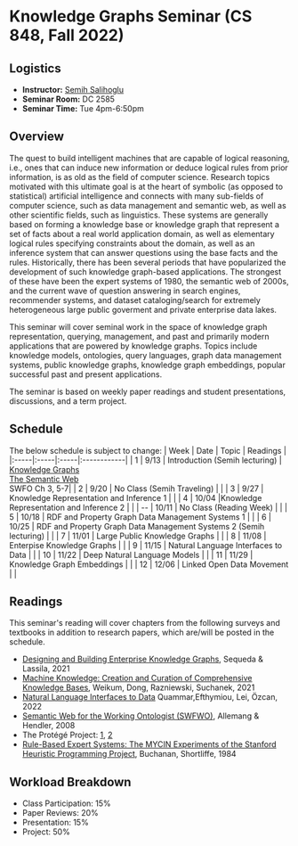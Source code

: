 # Knowledge Graphs Seminar (CS 848, Fall 2022)

## Logistics
+ **Instructor:** [Semih Salihoglu](https://cs.uwaterloo.ca/~ssalihog/)
+ **Seminar Room:** DC 2585
+ **Seminar Time:** Tue 4pm-6:50pm

## Overview
The quest to build intelligent machines that are capable of logical reasoning, i.e., ones that can 
induce new information  or deduce logical rules from prior information, is as old as the field of 
computer science. Research topics motivated with this ultimate goal is at the heart of 
symbolic (as opposed to statistical) artificial intelligence and connects with many sub-fields 
of computer science, such as data management and semantic web, as well as other scientific fields,
such as linguistics. These systems are generally based on forming a knowledge base or 
knowledge graph that represent a set of facts about a real world application domain,
as well as elementary logical rules specifying constraints about the domain, as well
as an inference system that can answer questions using the base facts and the rules.
Historically, there has been several periods that have popularized the development of such 
knowledge graph-based applications. The strongest of these have been the expert systems of 1980,
the semantic web of 2000s, and the current wave of question answering in search engines, 
recommender systems, and dataset cataloging/search for extremely heterogeneous 
large public goverment and private enterprise data lakes.

This seminar will cover seminal work in the space of knowledge graph representation, querying,
management, and past and primarily modern applications that are powered by knowledge graphs.
Topics include knowledge models, ontologies, query languages, graph data management systems,
public knowledge graphs, knowledge graph embeddings, popular successful past and present
applications. 

The seminar is based on weekly paper readings and student presentations, discussions, and
a term project. 

## Schedule
The below schedule is subject to change:
| Week | Date | Topic | Readings |
|:-----|:-----|:-----|:------------|
| 1 | 9/13 | Introduction (Semih lecturing) |  [Knowledge Graphs](https://dl.acm.org/doi/10.1145/3418294) <br/> [The Semantic Web](https://www.jstor.org/stable/26059207?seq=1#metadata_info_tab_contents) <br/> SWFO Ch 3, 5-7|
| 2 | 9/20 | No Class (Semih Traveling) | |
| 3 | 9/27 | Knowledge Representation and Inference 1 | |
| 4 | 10/04   |Knowledge Representation and Inference 2 | |
| -- | 10/11   | No Class (Reading Week) | |
| 5 | 10/18   | RDF and Property Graph Data Management Systems 1 | |
| 6 | 10/25   | RDF and Property Graph Data Management Systems 2 (Semih lecturing) | |
| 7 | 11/01   | Large Public Knowledge Graphs | |
| 8 | 11/08   | Enterpise Knowledge Graphs | |
| 9 | 11/15   | Natural Language Interfaces to Data | |
| 10 | 11/22   | Deep Natural Language Models | |
| 11 | 11/29   | Knowledge Graph Embeddings | |
| 12 | 12/06   | Linked Open Data Movement | |

## Readings

This seminar's reading will cover chapters from the following surveys and textbooks in addition to research papers, which are/will be posted in the schedule.
+ [Designing and Building Enterprise Knowledge Graphs](https://link.springer.com/book/10.1007/978-3-031-01916-6), Sequeda \& Lassila, 2021
+ [Machine Knowledge: Creation and Curation of Comprehensive Knowledge Bases](https://www.nowpublishers.com/article/Details/DBS-064), Weikum, Dong, Razniewski, Suchanek, 2021
+ [Natural Language Interfaces to Data](https://www.nowpublishers.com/article/Details/DBS-078) Quammar,Efthymiou, Lei, Özcan, 2022
+ [Semantic Web for the Working Ontologist (SWFWO)](https://tinyurl.com/2p9672s2), Allemang \& Hendler, 2008
+ The Protégé Project: [1](https://perso.liris.cnrs.fr/amille/enseignements/MasterCode/IC_IA/session2/protege_evolution.pdf), [2](https://dl.acm.org/doi/pdf/10.1145/2757001.2757003)
+ [Rule-Based Expert Systems: The MYCIN Experiments of the Stanford Heuristic Programming Project](https://people.dbmi.columbia.edu/~ehs7001/Buchanan-Shortliffe-1984/MYCIN%20Book.htm), Buchanan, Shortliffe, 1984


## Workload Breakdown
+ Class Participation: 15%
+ Paper Reviews: 20%
+ Presentation: 15%
+ Project: 50%

